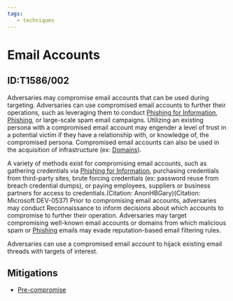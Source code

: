 ```yaml
---
tags:
   - techniques
---
```

# Email Accounts
## ID:T1586/002
Adversaries may compromise email accounts that can be used during targeting. Adversaries can use compromised email accounts to further their operations, such as leveraging them to conduct [Phishing for Information](techniques/T1598), [Phishing](techniques/T1566), or large-scale spam email campaigns. Utilizing an existing persona with a compromised email account may engender a level of trust in a potential victim if they have a relationship with, or knowledge of, the compromised persona. Compromised email accounts can also be used in the acquisition of infrastructure (ex: [Domains](techniques/T1583/001)).

A variety of methods exist for compromising email accounts, such as gathering credentials via [Phishing for Information](techniques/T1598), purchasing credentials from third-party sites, brute forcing credentials (ex: password reuse from breach credential dumps), or paying employees, suppliers or business partners for access to credentials.(Citation: AnonHBGary)(Citation: Microsoft DEV-0537) Prior to compromising email accounts, adversaries may conduct Reconnaissance to inform decisions about which accounts to compromise to further their operation. Adversaries may target compromising well-known email accounts or domains from which malicious spam or [Phishing](techniques/T1566) emails may evade reputation-based email filtering rules.

Adversaries can use a compromised email account to hijack existing email threads with targets of interest.
## Mitigations
* [Pre-compromise](mitigations/M1056)

